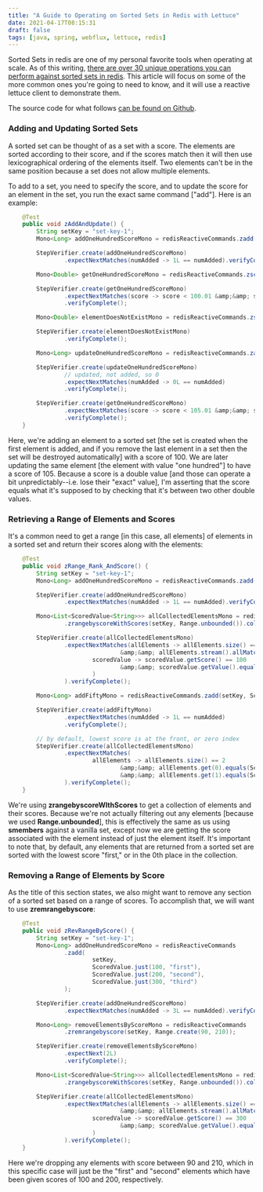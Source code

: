 ```yaml
---
title: "A Guide to Operating on Sorted Sets in Redis with Lettuce"
date: 2021-04-17T08:15:31
draft: false
tags: [java, spring, webflux, lettuce, redis]
---
```


Sorted Sets in redis are one of my personal favorite tools when operating at scale. As of this writing, [there are over 30 unique operations you can perform against sorted sets in redis](https://redis.io/commands/#sorted_set). This article will focus on some of the more common ones you're going to need to know, and it will use a reactive lettuce client to demonstrate them.

The source code for what follows [can be found on Github](https://github.com/nfisher23/reactive-programming-webflux).

### Adding and Updating Sorted Sets

A sorted set can be thought of as a set with a score. The elements are sorted according to their score, and if the scores match then it will then use lexicographical ordering of the elements itself. Two elements can't be in the same position because a set does not allow multiple elements.

To add to a set, you need to specify the score, and to update the score for an element in the set, you run the exact same command \["add"\]. Here is an example:

```java
    @Test
    public void zAddAndUpdate() {
        String setKey = "set-key-1";
        Mono<Long> addOneHundredScoreMono = redisReactiveCommands.zadd(setKey, ScoredValue.just(100, "one hundred"));

        StepVerifier.create(addOneHundredScoreMono)
                .expectNextMatches(numAdded -> 1L == numAdded).verifyComplete();

        Mono<Double> getOneHundredScoreMono = redisReactiveCommands.zscore(setKey, "one hundred");

        StepVerifier.create(getOneHundredScoreMono)
                .expectNextMatches(score -> score < 100.01 &amp;&amp; score > 99.99)
                .verifyComplete();

        Mono<Double> elementDoesNotExistMono = redisReactiveCommands.zscore(setKey, "not here");

        StepVerifier.create(elementDoesNotExistMono)
                .verifyComplete();

        Mono<Long> updateOneHundredScoreMono = redisReactiveCommands.zadd(setKey, ScoredValue.just(105, "one hundred"));

        StepVerifier.create(updateOneHundredScoreMono)
                // updated, not added, so 0
                .expectNextMatches(numAdded -> 0L == numAdded)
                .verifyComplete();

        StepVerifier.create(getOneHundredScoreMono)
                .expectNextMatches(score -> score < 105.01 &amp;&amp; score > 104.99)
                .verifyComplete();
    }

```

Here, we're adding an element to a sorted set \[the set is created when the first element is added, and if you remove the last element in a set then the set will be destroyed automatically\] with a score of 100. We are later updating the same element \[the element with value "one hundred"\] to have a score of 105. Because a score is a double value \[and those can operate a bit unpredictably--i.e. lose their "exact" value\], I'm asserting that the score equals what it's supposed to by checking that it's between two other double values.

### Retrieving a Range of Elements and Scores

It's a common need to get a range \[in this case, all elements\] of elements in a sorted set and return their scores along with the elements:

```java
    @Test
    public void zRange_Rank_AndScore() {
        String setKey = "set-key-1";
        Mono<Long> addOneHundredScoreMono = redisReactiveCommands.zadd(setKey, ScoredValue.just(100, "one hundred"));

        StepVerifier.create(addOneHundredScoreMono)
                .expectNextMatches(numAdded -> 1L == numAdded).verifyComplete();

        Mono<List<ScoredValue<String>>> allCollectedElementsMono = redisReactiveCommands
                .zrangebyscoreWithScores(setKey, Range.unbounded()).collectList();

        StepVerifier.create(allCollectedElementsMono)
                .expectNextMatches(allElements -> allElements.size() == 1
                                &amp;&amp; allElements.stream().allMatch(
                        scoredValue -> scoredValue.getScore() == 100
                                &amp;&amp; scoredValue.getValue().equals("one hundred")
                        )
                ).verifyComplete();

        Mono<Long> addFiftyMono = redisReactiveCommands.zadd(setKey, ScoredValue.just(50, "fifty"));

        StepVerifier.create(addFiftyMono)
                .expectNextMatches(numAdded -> 1L == numAdded)
                .verifyComplete();

        // by default, lowest score is at the front, or zero index
        StepVerifier.create(allCollectedElementsMono)
                .expectNextMatches(
                        allElements -> allElements.size() == 2
                                &amp;&amp; allElements.get(0).equals(ScoredValue.just(50, "fifty"))
                                &amp;&amp; allElements.get(1).equals(ScoredValue.just(100, "one hundred"))
                ).verifyComplete();
    }

```

We're using **zrangebyscoreWIthScores** to get a collection of elements and their scores. Because we're not actually filtering out any elements \[because we used **Range.unbounded**\], this is effectively the same as us using **smembers** against a vanilla set, except now we are getting the score associated with the element instead of just the element itself. It's important to note that, by default, any elements that are returned from a sorted set are sorted with the lowest score "first," or in the 0th place in the collection.

### Removing a Range of Elements by Score

As the title of this section states, we also might want to remove any section of a sorted set based on a range of scores. To accomplish that, we will want to use **zremrangebyscore**:

```java
    @Test
    public void zRevRangeByScore() {
        String setKey = "set-key-1";
        Mono<Long> addOneHundredScoreMono = redisReactiveCommands
                .zadd(
                        setKey,
                        ScoredValue.just(100, "first"),
                        ScoredValue.just(200, "second"),
                        ScoredValue.just(300, "third")
                );

        StepVerifier.create(addOneHundredScoreMono)
                .expectNextMatches(numAdded -> 3L == numAdded).verifyComplete();

        Mono<Long> removeElementsByScoreMono = redisReactiveCommands
                .zremrangebyscore(setKey, Range.create(90, 210));

        StepVerifier.create(removeElementsByScoreMono)
                .expectNext(2L)
                .verifyComplete();

        Mono<List<ScoredValue<String>>> allCollectedElementsMono = redisReactiveCommands
                .zrangebyscoreWithScores(setKey, Range.unbounded()).collectList();

        StepVerifier.create(allCollectedElementsMono)
                .expectNextMatches(allElements -> allElements.size() == 1
                                &amp;&amp; allElements.stream().allMatch(
                        scoredValue -> scoredValue.getScore() == 300
                                &amp;&amp; scoredValue.getValue().equals("third")
                        )
                ).verifyComplete();
    }

```

Here we're dropping any elements with score between 90 and 210, which in this specific case will just be the "first" and "second" elements which have been given scores of 100 and 200, respectively.
